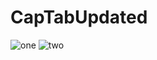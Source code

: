 # CapTabUpdated
![one](https://user-images.githubusercontent.com/69258321/115943672-56dc1d80-a47f-11eb-8d89-08949d3e8104.png)
![two](https://user-images.githubusercontent.com/69258321/115943871-6e67d600-a480-11eb-85b2-3926395b3854.png)

